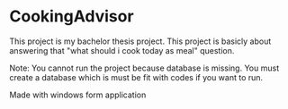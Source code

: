 # CookingAdvisor

This project is my bachelor thesis project. This project is basicly about answering that "what should i cook today as meal" question.

Note: You cannot run the project because database is missing. You must create a database which is must be fit with codes if you want to run.

Made with windows form application
